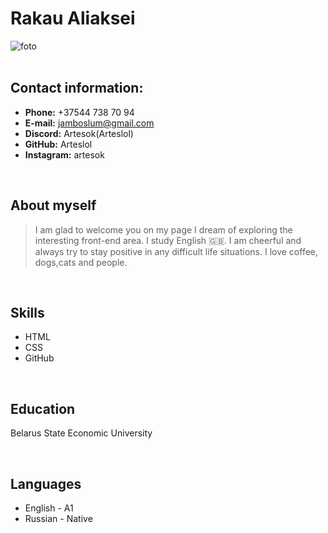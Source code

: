 # Rakau Aliaksei
![foto](https://i.pinimg.com/originals/63/bc/5d/63bc5d81a39f075a9b38976277405a45.jpg)  
<br/>

## Contact information:
- __Phone:__ +37544 738 70 94 
- __E-mail:__ jamboslum@gmail.com
- __Discord:__ Artesok(Arteslol)
- __GitHub:__ Arteslol
- __Instagram:__ artesok  
<br/>

## About myself
> I am glad to welcome you on my page 
 I dream of exploring the interesting front-end area.
I study English 🇬🇧.
I am cheerful and always try to stay positive in any difficult life situations. I love coffee, dogs,cats and people. 
<br/>

## Skills
- HTML
- CSS
- GitHub  
<br/>
 

## Education
Belarus State Economic University

<br/>

## Languages
* English - A1
* Russian - Native
